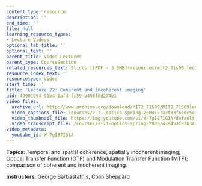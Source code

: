 ```yaml
---
content_type: resource
description: ''
end_time: ''
file: null
learning_resource_types:
- Lecture Videos
optional_tab_title: ''
optional_text: ''
parent_title: Video Lectures
parent_type: CourseSection
related_resources_text: Slides ([PDF - 3.5MB](resources/mit2_71s09_lec22))
resource_index_text: ''
resourcetype: Video
start_time: ''
title: 'Lecture 22: Coherent and incoherent imaging'
uid: 49901994-91b4-1afd-fc59-b455f8d274b1
video_files:
  archive_url: http://www.archive.org/download/MIT2_71S09/MIT2_71S09lec22_300k.mp4
  video_captions_file: /courses/2-71-optics-spring-2009/2743f33f6ede5c3d81021f6a82bafe05_W-7gI87IG1A.vtt
  video_thumbnail_file: https://img.youtube.com/vi/W-7gI87IG1A/default.jpg
  video_transcript_file: /courses/2-71-optics-spring-2009/478453f8383413aa710193f750a85ec0_W-7gI87IG1A.pdf
video_metadata:
  youtube_id: W-7gI87IG1A
---
```


**Topics**: Temporal and spatial coherence; spatially incoherent imaging; Optical Transfer Function (OTF) and Modulation Transfer Function (MTF); comparison of coherent and incoherent imaging.

**Instructors**: George Barbastathis, Colin Sheppard